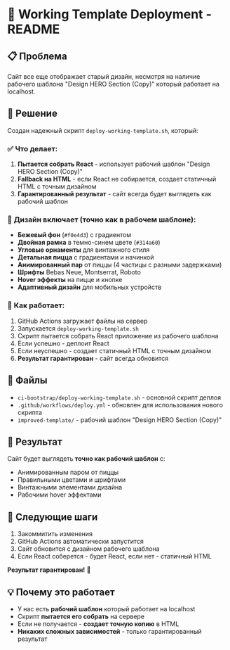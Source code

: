 # 🎯 Working Template Deployment - README

## 📋 Проблема
Сайт все еще отображает старый дизайн, несмотря на наличие рабочего шаблона "Design HERO Section (Copy)" который работает на localhost.

## 🔧 Решение
Создан надежный скрипт `deploy-working-template.sh`, который:

### ✅ **Что делает:**
1. **Пытается собрать React** - использует рабочий шаблон "Design HERO Section (Copy)"
2. **Fallback на HTML** - если React не собирается, создает статичный HTML с точным дизайном
3. **Гарантированный результат** - сайт всегда будет выглядеть как рабочий шаблон

### 🎨 **Дизайн включает (точно как в рабочем шаблоне):**
- **Бежевый фон** (`#f0e4d3`) с градиентом
- **Двойная рамка** в темно-синем цвете (`#314a60`)
- **Угловые орнаменты** для винтажного стиля
- **Детальная пицца** с градиентами и начинкой
- **Анимированный пар** от пиццы (4 частицы с разными задержками)
- **Шрифты** Bebas Neue, Montserrat, Roboto
- **Hover эффекты** на пицце и кнопке
- **Адаптивный дизайн** для мобильных устройств

### 🚀 **Как работает:**
1. GitHub Actions загружает файлы на сервер
2. Запускается `deploy-working-template.sh`
3. Скрипт пытается собрать React приложение из рабочего шаблона
4. Если успешно - деплоит React
5. Если неуспешно - создает статичный HTML с точным дизайном
6. **Результат гарантирован** - сайт всегда обновится

## 📁 Файлы
- `ci-bootstrap/deploy-working-template.sh` - основной скрипт деплоя
- `.github/workflows/deploy.yml` - обновлен для использования нового скрипта
- `improved-template/` - рабочий шаблон "Design HERO Section (Copy)"

## 🎯 Результат
Сайт будет выглядеть **точно как рабочий шаблон** с:
- Анимированным паром от пиццы
- Правильными цветами и шрифтами
- Винтажными элементами дизайна
- Рабочими hover эффектами

## 🔄 Следующие шаги
1. Закоммитить изменения
2. GitHub Actions автоматически запустится
3. Сайт обновится с дизайном рабочего шаблона
4. Если React соберется - будет React, если нет - статичный HTML

**Результат гарантирован!** 🎉

## 💡 Почему это работает
- У нас есть **рабочий шаблон** который работает на localhost
- Скрипт **пытается его собрать** на сервере
- Если не получается - **создает точную копию** в HTML
- **Никаких сложных зависимостей** - только гарантированный результат
